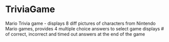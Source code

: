 # TriviaGame

Mario Trivia game - displays 8 diff pictures of characters from Nintendo Mario games, provides 4 multiple choice answers to select
game displays # of correct, incorrect and timed out answers at the end of the game